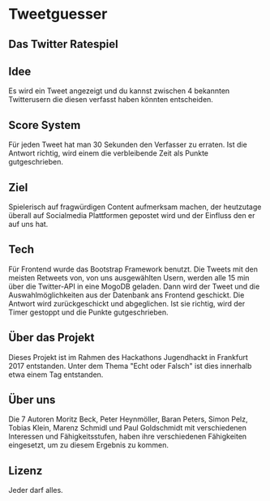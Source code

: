 # Tweetguesser

Das Twitter Ratespiel
------------------------------------------------------------------
## Idee
Es wird ein Tweet angezeigt und du kannst zwischen 4 bekannten Twitterusern die diesen verfasst haben könnten entscheiden.

## Score System
Für jeden Tweet hat man 30 Sekunden den Verfasser zu erraten. Ist die Antwort richtig, wird einem die verbleibende Zeit als Punkte gutgeschrieben.

## Ziel
Spielerisch auf fragwürdigen Content aufmerksam machen, der heutzutage überall auf Socialmedia Plattformen gepostet wird und der Einfluss den er auf uns hat.

## Tech
Für Frontend wurde das Bootstrap Framework benutzt.
Die Tweets mit den meisten Retweets von, von uns ausgewählten Usern, werden alle 15 min über die Twitter-API in eine MogoDB geladen.
Dann wird der Tweet und die Auswahlmöglichkeiten aus der Datenbank ans Frontend geschickt. Die Antwort wird zurückgeschickt und abgeglichen.
Ist sie richtig, wird der Timer gestoppt und die Punkte gutgeschrieben.

## Über das Projekt
Dieses Projekt ist im Rahmen des Hackathons Jugendhackt in Frankfurt 2017 entstanden.
Unter dem Thema "Echt oder Falsch" ist dies innerhalb etwa einem Tag entstanden.

## Über uns
Die 7 Autoren Moritz Beck, Peter Heynmöller, Baran Peters, Simon Pelz, Tobias Klein, Marenz Schmidl und Paul Goldschmidt mit verschiedenen Interessen und Fähigkeitsstufen, haben ihre verschiedenen Fähigkeiten eingesetzt, um zu diesem Ergebnis zu kommen.

## Lizenz
Jeder darf alles.
